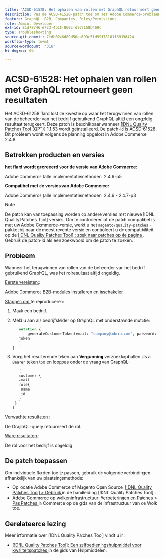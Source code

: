 ```yaml
---
title: 'ACSD-61528: Het ophalen van rollen met GraphQL retourneert geen resultaten'
description: Pas de ACSD-61528-patch toe om het Adobe Commerce-probleem op te lossen, waarbij het ophalen van rollen van de beheerder van het bedrijf met GraphQL altijd een null-resultaat oplevert.
feature: GraphQL, B2B, Companies, Roles/Permissions
role: Admin, Developer
exl-id: 81d78746-e723-4b18-860c-d973158b469c
type: Troubleshooting
source-git-commit: 7fdb02a6d89d50ea593c5fd99d78101f89198424
workflow-type: tm+mt
source-wordcount: '316'
ht-degree: 0%

---
```


# ACSD-61528: Het ophalen van rollen met GraphQL retourneert geen resultaten

Het ACSD-61258 flard lost de kwestie op waar het terugwinnen van rollen van de beheerder van het bedrijf gebruikend GraphQL altijd een ongeldig resultaat terugkeert. Deze patch is beschikbaar wanneer [[!DNL Quality Patches Tool (QPT)]](/help/tools/quality-patches-tool/quality-patches-tool-to-self-serve-quality-patches.md) 1.1.53 wordt geïnstalleerd. De patch-id is ACSD-61528. Dit probleem wordt volgens de planning opgelost in Adobe Commerce 2.4.8.

## Betrokken producten en versies

**het flard wordt gecreeerd voor de versie van Adobe Commerce:**

Adobe Commerce (alle implementatiemethoden) 2.4.6-p5

**Compatibel met de versies van Adobe Commerce:**

Adobe Commerce (alle implementatiemethoden) 2.4.6 - 2.4.7-p3

>[!NOTE]
>
>De patch kan van toepassing worden op andere versies met nieuwe [!DNL Quality Patches Tool] versies. Om te controleren of de patch compatibel is met uw Adobe Commerce-versie, werkt u het `magento/quality-patches` -pakket bij naar de meest recente versie en controleert u de compatibiliteit op de [[!DNL Quality Patches Tool] : zoek naar patches op de pagina ](https://experienceleague.adobe.com/tools/commerce-quality-patches/index.html?lang=nl-NL) . Gebruik de patch-id als een zoekwoord om de patch te zoeken.

## Probleem

Wanneer het terugwinnen van rollen van de beheerder van het bedrijf gebruikend GraphQL, was het rolresultaat altijd ongeldig.

<u> Eerste vereisten:</u>:

Adobe Commerce B2B-modules installeren en inschakelen.

<u> Stappen om </u> te reproduceren:

1. Maak een bedrijf.
1. Meld u aan als bedrijfsleider op GraphQL met onderstaande mutatie:

   ```GraphQL
      mutation {
          generateCustomerToken(email: "company@admin.com", password: "PASSWORD") {
      token
      }
   }
   ```

1. Voeg het resulterende teken aan **Vergunning** verzoekkopballen als a `Bearer` teken toe en looppas onder de vraag van GraphQL:

   ```GraphQL
      {
      customer {
      email
      role{
       name
       id
      }
    }
   }
   ```

<u> Verwachte resultaten </u>:

De GraphQL-query retourneert de rol.

<u> Ware resultaten </u>:

De rol voor het bedrijf is ongeldig.

## De patch toepassen

Om individuele flarden toe te passen, gebruik de volgende verbindingen afhankelijk van uw plaatsingsmethode:

* Op locatie Adobe Commerce of Magento Open Source: [[!DNL Quality Patches Tool] > Gebruik ](/help/tools/quality-patches-tool/usage.md) in de handleiding [!DNL Quality Patches Tool] .
* Adobe Commerce op wolkeninfrastructuur: [ Verbeteringen en Patches > Pas Patches ](https://experienceleague.adobe.com/docs/commerce-cloud-service/user-guide/develop/upgrade/apply-patches.html?lang=nl-NL) in Commerce op de gids van de Infrastructuur van de Wolk toe.

## Gerelateerde lezing

Meer informatie over [!DNL Quality Patches Tool] vindt u in:

* [[!DNL Quality Patches Tool]: Een zelfbedieningshulpmiddel voor kwaliteitspatches ](/help/tools/quality-patches-tool/quality-patches-tool-to-self-serve-quality-patches.md) in de gids van Hulpmiddelen.
